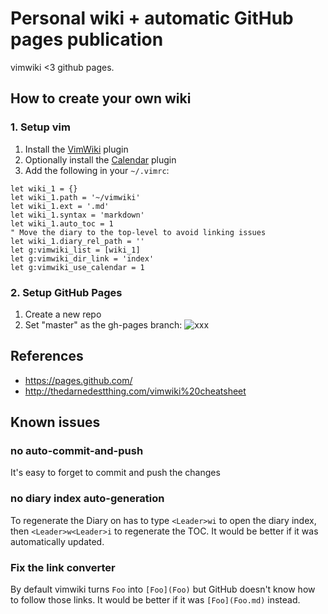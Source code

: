 # Personal wiki + automatic GitHub pages publication

vimwiki <3 github pages.

## How to create your own wiki

### 1. Setup vim

1. Install the [VimWiki](https://github.com/vimwiki/vimwiki) plugin
2. Optionally install the [Calendar](https://github.com/mattn/calendar-vim)
   plugin
3. Add the following in your `~/.vimrc`:

```vim
let wiki_1 = {}
let wiki_1.path = '~/vimwiki'
let wiki_1.ext = '.md'
let wiki_1.syntax = 'markdown'
let wiki_1.auto_toc = 1
" Move the diary to the top-level to avoid linking issues
let wiki_1.diary_rel_path = ''
let g:vimwiki_list = [wiki_1]
let g:vimwiki_dir_link = 'index'
let g:vimwiki_use_calendar = 1
```
### 2. Setup GitHub Pages

1. Create a new repo
2. Set "master" as the gh-pages branch: ![xxx](https://pages.github.com/images/source-setting@2x.png)


## References

* https://pages.github.com/
* http://thedarnedestthing.com/vimwiki%20cheatsheet

## Known issues

### no auto-commit-and-push

It's easy to forget to commit and push the changes

### no diary index auto-generation

To regenerate the Diary on has to type `<Leader>wi` to open the diary index,
then `<Leader>w<Leader>i` to regenerate the TOC. It would be better if it was
automatically updated.

### Fix the link converter

By default vimwiki turns `Foo` into `[Foo](Foo)` but GitHub doesn't know how
to follow those links. It would be better if it was `[Foo](Foo.md)` instead.
